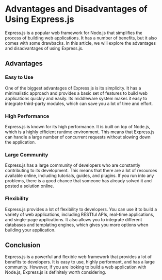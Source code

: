 # Advantages and Disadvantages of Using Express.js

Express.js is a popular web framework for Node.js that simplifies the process of building web applications. It has a number of benefits, but it also comes with some drawbacks. In this article, we will explore the advantages and disadvantages of using Express.js.

## Advantages 
### Easy to Use
One of the biggest advantages of Express.js is its simplicity. It has a minimalistic approach and provides a basic set of features to build web applications quickly and easily. Its middleware system makes it easy to integrate third-party modules, which can save you a lot of time and effort.

### High Performance
Express.js is known for its high performance. It is built on top of Node.js, which is a highly efficient runtime environment. This means that Express.js can handle a large number of concurrent requests without slowing down the application.

### Large Community
Express.js has a large community of developers who are constantly contributing to its development. This means that there are a lot of resources available online, including tutorials, guides, and plugins. If you run into any problems, there is a good chance that someone has already solved it and posted a solution online.

### Flexibility
Express.js provides a lot of flexibility to developers. You can use it to build a variety of web applications, including RESTful APIs, real-time applications, and single-page applications. It also allows you to integrate different databases and templating engines, which gives you more options when building your application.

## Conclusion
Express.js is a powerful and flexible web framework that provides a lot of benefits to developers. It is easy to use, highly performant, and has a large community. However, If you are looking to build a web application with Node.js, Express.js is definitely worth considering.